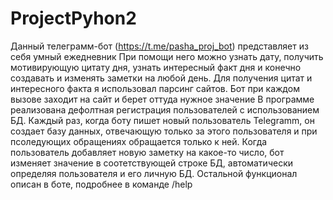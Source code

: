 # ProjectPyhon2
Данный телеграмм-бот (https://t.me/pasha_proj_bot) представляет из себя умный ежедневник
При помощи него можно узнать дату, получить мотивирующую цитату дня, узнать интересный факт дня и конечно создавать и изменять заметки на любой день.
Для получения цитат и интересного факта я использовал парсинг сайтов. Бот при каждом вызове заходит на сайт и берет оттуда нужное значение
В программе реализована дефолтная регистрация пользователей с использованием БД. Каждый раз, когда боту пишет новый пользователь Telegramm, он создает базу данных, отвечающую только за этого пользователя и при псоледующих обращениях обращается только к ней. 
Когда пользователь добавляет новую заметку на какое-то число, бот изменяет значение в соотетствующей строке БД, автоматически определяя пользователя и его личную БД. 
Остальной функционал описан в боте, подробнее в команде /help
